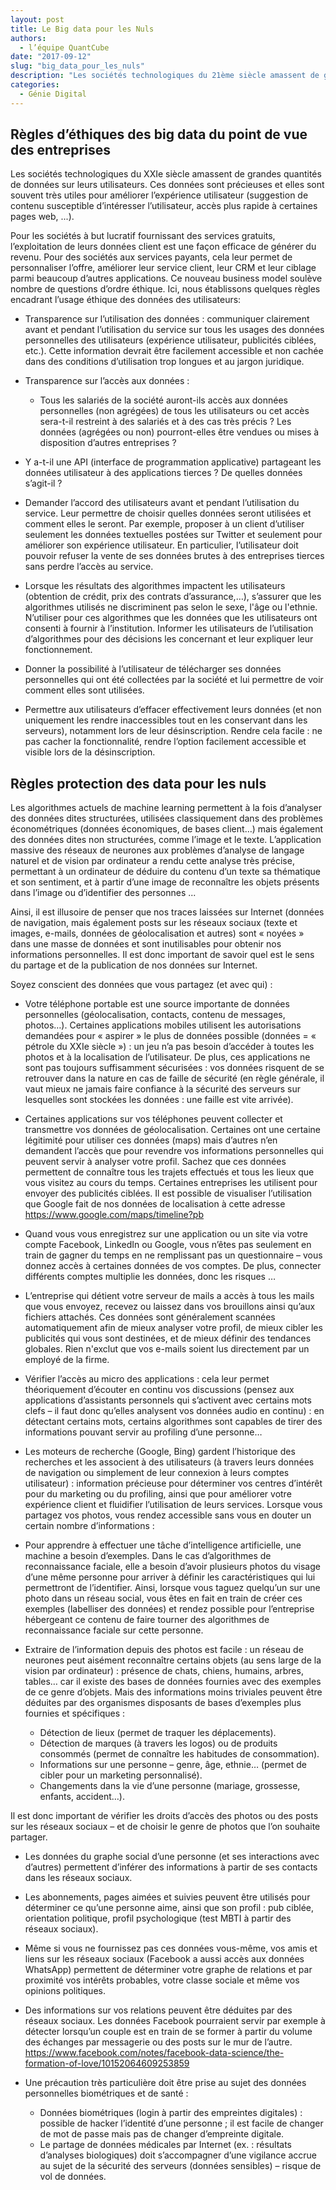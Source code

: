 ```yaml
---
layout: post
title: Le Big data pour les Nuls
authors: 
  - l’équipe QuantCube 
date: "2017-09-12"
slug: "big_data_pour_les_nuls"
description: "Les sociétés technologiques du 21ème siècle amassent de grandes quantités de données sur leurs utilisateurs. Ce nouveau business model soulève nombre de questions d’ordre éthique."
categories:
  - Génie Digital
---
```


## Règles d’éthiques des big data du point de vue des entreprises

Les sociétés technologiques du XXIe siècle amassent de grandes quantités de données sur leurs utilisateurs. Ces données sont précieuses et elles sont souvent très utiles pour améliorer l’expérience utilisateur (suggestion de contenu susceptible d’intéresser l’utilisateur, accès plus rapide à certaines pages web, ...). 

Pour les sociétés à but lucratif fournissant des services gratuits, l’exploitation de leurs données client est une façon efficace de générer du revenu. Pour des sociétés aux services payants, cela leur permet de personnaliser l’offre, améliorer leur service client, leur CRM  et leur ciblage parmi beaucoup d’autres applications. Ce nouveau business model soulève nombre de questions d’ordre éthique. Ici, nous établissons quelques règles encadrant l’usage éthique des données des utilisateurs:

- Transparence sur l’utilisation des données : communiquer clairement avant et pendant l’utilisation du service sur tous les usages des données personnelles des utilisateurs (expérience utilisateur, publicités ciblées, etc.). Cette information devrait être facilement accessible et non cachée dans des conditions d’utilisation trop longues et au jargon juridique.

- Transparence sur l’accès aux données : 
  - Tous les salariés de la société auront-ils accès aux données personnelles (non agrégées) de tous les utilisateurs ou cet accès sera-t-il restreint à des salariés et à des cas très précis ? Les données (agrégées ou non) pourront-elles être vendues ou mises à disposition d’autres entreprises ?

- Y a-t-il une API (interface de programmation applicative) partageant les données utilisateur à des applications tierces ? De quelles données s’agit-il ?

-	Demander l’accord des utilisateurs avant et pendant l’utilisation du service. Leur permettre de choisir quelles données seront utilisées et comment elles le seront. Par exemple, proposer à un client d’utiliser seulement les données textuelles postées sur Twitter et seulement pour améliorer son expérience utilisateur. En particulier, l’utilisateur doit pouvoir refuser la vente de ses données brutes à des entreprises tierces sans perdre l’accès au service.

- Lorsque les résultats des algorithmes impactent les utilisateurs (obtention de crédit, prix des contrats d’assurance,…), s’assurer que les algorithmes utilisés ne discriminent pas selon le sexe, l'âge ou l'ethnie. N’utiliser pour ces algorithmes que les données que les utilisateurs ont consenti à fournir à l’institution. Informer les utilisateurs de l’utilisation d’algorithmes pour des décisions les concernant et leur expliquer leur fonctionnement.

- Donner la possibilité à l’utilisateur de télécharger ses données personnelles qui ont été collectées par la société et lui permettre de voir comment elles sont utilisées.

-	Permettre aux utilisateurs d’effacer effectivement leurs données (et non uniquement les rendre inaccessibles tout en les conservant dans les serveurs), notamment lors de leur désinscription. Rendre cela facile : ne pas cacher la fonctionnalité, rendre l’option facilement accessible et visible lors de la désinscription.


## Règles protection des data pour les nuls

Les algorithmes actuels de machine learning permettent à la fois d’analyser des données dites structurées, utilisées classiquement dans des problèmes économétriques (données économiques, de bases client…) mais également des données dites non structurées, comme l’image et le texte. L’application massive des réseaux de neurones aux problèmes d’analyse de langage naturel et de vision par ordinateur a rendu cette analyse très précise, permettant à un ordinateur de déduire du contenu d’un texte sa thématique et son sentiment, et à partir d’une image de reconnaître les objets présents dans l’image ou d’identifier des personnes ... 

Ainsi, il est illusoire de penser que nos traces laissées sur Internet (données de navigation, mais également posts sur les réseaux sociaux (texte et images, e-mails, données de géolocalisation et autres) sont « noyées » dans une masse de données et sont inutilisables pour obtenir nos informations personnelles. Il est donc important de savoir quel est le sens du partage et de la publication de nos données sur Internet.

Soyez conscient des données que vous partagez (et avec qui) : 

- Votre téléphone portable est une source importante de données personnelles (géolocalisation, contacts, contenu de messages, photos…). Certaines applications mobiles utilisent les autorisations demandées pour « aspirer » le plus de données possible (données = « pétrole du XXIe siècle ») : un jeu n’a pas besoin d’accéder à toutes les photos et à la localisation de l’utilisateur. De plus, ces applications ne sont pas toujours suffisamment sécurisées : vos données risquent de se retrouver dans la nature en cas de faille de sécurité (en règle générale, il vaut mieux ne jamais faire confiance à la sécurité des serveurs sur lesquelles sont stockées les données : une faille est vite arrivée).

- Certaines applications sur vos téléphones peuvent collecter et transmettre vos données de géolocalisation. Certaines ont une certaine légitimité pour utiliser ces données (maps) mais d’autres n’en demandent l’accès que pour revendre vos informations personnelles qui peuvent servir à analyser votre profil. Sachez que ces données permettent de connaître tous les trajets effectués et tous les lieux que vous visitez au cours du temps. Certaines entreprises les utilisent pour envoyer des publicités ciblées. Il est possible de visualiser l’utilisation que Google fait de nos données de localisation à cette adresse <https://www.google.com/maps/timeline?pb>

-	Quand vous vous enregistrez sur une application ou un site via votre compte Facebook, LinkedIn ou Google, vous n’êtes pas seulement en train de gagner du temps en ne remplissant pas un questionnaire – vous donnez accès à certaines données de vos comptes. De plus, connecter différents comptes multiplie les données, donc les risques …

-	L’entreprise qui détient votre serveur de mails a accès à tous les mails que vous envoyez, recevez ou laissez dans vos brouillons ainsi qu’aux fichiers attachés. Ces données sont généralement scannées automatiquement afin de mieux analyser votre profil, de mieux cibler les publicités qui vous sont destinées, et de mieux définir des tendances globales. Rien n'exclut que vos e-mails soient lus directement par un employé de la firme.

-	Vérifier l’accès au micro des applications : cela leur permet théoriquement d’écouter en continu vos discussions (pensez aux applications d’assistants personnels qui s’activent avec certains mots clefs – il faut donc qu’elles analysent vos données audio en continu) : en détectant certains mots, certains algorithmes sont capables de tirer des informations pouvant servir au profiling d’une personne… 

-	Les moteurs de recherche (Google, Bing) gardent l’historique des recherches et les associent à des utilisateurs (à travers leurs données de navigation ou simplement de leur connexion à leurs comptes utilisateur) : information précieuse pour déterminer vos centres d’intérêt pour du marketing ou du profiling, ainsi que pour améliorer votre expérience client et fluidifier l’utilisation de leurs services. Lorsque vous partagez vos photos, vous rendez accessible sans vous en douter un certain nombre d’informations :

-	Pour apprendre à effectuer une tâche d’intelligence artificielle, une machine a besoin d’exemples. Dans le cas d’algorithmes de reconnaissance faciale, elle a besoin d’avoir plusieurs photos du visage d’une même personne pour arriver à définir les caractéristiques qui lui permettront de l’identifier. Ainsi, lorsque vous taguez quelqu’un sur une photo dans un réseau social, vous êtes en fait en train de créer ces exemples (labelliser des données) et rendez possible pour l’entreprise hébergeant ce contenu de faire tourner des algorithmes de reconnaissance faciale sur cette personne.
 
-	Extraire de l’information depuis des photos est facile : un réseau de neurones peut aisément reconnaître certains objets (au sens large de la vision par ordinateur) : présence de chats, chiens, humains, arbres, tables… car il existe des bases de données fournies avec des exemples de ce genre d’objets. Mais des informations moins triviales peuvent être déduites par des organismes disposants de bases d’exemples plus fournies et spécifiques :
 
    -	Détection de lieux (permet de traquer les déplacements).
    - Détection de marques (à travers les logos) ou de produits consommés (permet de connaître les habitudes de consommation).
    - Informations sur une personne – genre, âge, ethnie… (permet de cibler pour un marketing personnalisé).
    - Changements dans la vie d’une personne (mariage, grossesse, enfants, accident…).

Il est donc important de vérifier les droits d’accès des photos ou des posts sur les réseaux sociaux – et de choisir le genre de photos que l’on souhaite partager.

-	Les données du graphe social d’une personne (et ses interactions avec d’autres) permettent d’inférer des informations à partir de ses contacts dans les réseaux sociaux.

-	Les abonnements, pages aimées et suivies peuvent être utilisés pour déterminer ce qu’une personne aime, ainsi que son profil : pub ciblée, orientation politique, profil psychologique (test MBTI à partir des réseaux sociaux).

-	Même si vous ne fournissez pas ces données vous-même, vos amis et liens sur les réseaux sociaux (Facebook a aussi accès aux données WhatsApp) permettent de déterminer votre graphe de relations et par proximité vos intérêts probables, votre classe sociale et même vos opinions politiques.

-	Des informations sur vos relations peuvent être déduites par des réseaux sociaux. Les données Facebook pourraient servir par exemple à détecter lorsqu’un couple est en train de se former à partir du volume des échanges par messagerie ou des posts sur le mur de l’autre. <https://www.facebook.com/notes/facebook-data-science/the-formation-of-love/10152064609253859>

-	Une précaution très particulière doit être prise au sujet des données personnelles biométriques et de santé :
    -	Données biométriques (login à partir des empreintes digitales) : possible de hacker l’identité d’une personne ; il est facile de changer de mot de passe mais pas de changer d’empreinte digitale.
    -  Le partage de données médicales par Internet (ex. : résultats d’analyses biologiques) doit s’accompagner d’une vigilance accrue au sujet de la sécurité des serveurs (données sensibles) – risque de vol de données.



